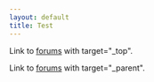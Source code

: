 ```yaml
---
layout: default
title: Test
---
```


Link to <a href="https://class.coursera.org/playspace-epfl/forum/index" target="_top">forums</a> with target="_top".

Link to <a href="https://class.coursera.org/playspace-epfl/forum/index" target="_parent">forums</a> with target="_parent".
